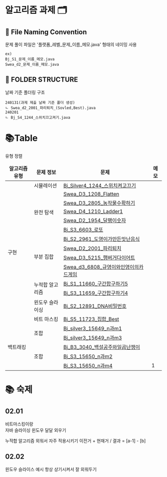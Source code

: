 # 알고리즘 과제 🗂️


## 📝 File Naming Convention
문제 풀이 파일은 '플랫폼_레벨_문제_이름_메모.java' 형태의 네이밍 사용
```
ex)
Bj_S1_문제_이름_메모.java
Swea_d2_문제_이름_메모.java
```

## 📁 FOLDER STRUCTURE
날짜 기준 폴더링 구조
```
240131(과제 제출 날짜 기준 폴더 생성)
ㄴ Swea_d2_2001_파리퇴치_(Sovled,Best).java
240201
ㄴ Bj_S4_1244_스위치끄고켜기.java
```

# 📚Table
유형 정렬

[//]: # (<td colspan="2">내용</td>)
[//]: # (<td rowspan="3">내용</td>)
<table>
  <thead align="center">
    <tr>
        <td><b>알고리즘 유형</b></td>
        <td><b>문제 정보</b></td>
        <td><b>문제</b></td>
        <td><b>메모</b></td>
    </tr>
  </thead>

  <tbody>
    <tr>
      <td rowspan="14">구현</td>  <!-- 구현 -->
      <td>시뮬레이션</td>
      <td><a href="https://github.com/sihyunjojo/java_algo/blob/main/algo_240130/src/Bj_Silver4_1244_스위치켜고끄기.java">Bj_Silver4_1244_스위치켜고끄기</a></td>
    </tr>
    <tr>
      <td rowspan="5">완전 탐색</td> <!-- 완전 탐색 -->
      <td><a href="https://github.com/sihyunjojo/java_algo/blob/main/algo_240130/src/Swea_D3_1208_Flatten.java">Swea_D3_1208_Flatten</a></td>
    </tr>
    <tr>
      <td><a href="https://github.com/sihyunjojo/java_algo/blob/main/algo_240130/src/Swea_D3_2805_농작물수확하기.java">Swea_D3_2805_농작물수확하기</a></td>
    </tr>
    <tr>
      <td><a href="https://github.com/sihyunjojo/java_algo/blob/main/algo_240130/src/Swea_D4_1210_Ladder1.java">Swea_D4_1210_Ladder1</a></td>
    </tr>
     <tr>
      <td><a href="https://github.com/sihyunjojo/java_algo/blob/main/algo_240131/src/Swea_D2_1954_달팽이숫자.java">Swea_D2_1954_달팽이숫자</a></td>
    </tr>
    <tr>
      <td><a href="https://github.com/sihyunjojo/java_algo/blob/main/algo_240131/src/Bj_S3_6603_로또.java">Bj_S3_6603_로또</a></td>
    </tr>
    <tr>
      <td rowspan="4">부분 집합</td> <!-- 완전 탐색 -->
      <td><a href="https://github.com/sihyunjojo/java_algo/blob/main/algo_240201/src/Bj_S2_2961_도영이가만든맛난음식.java">Bj_S2_2961_도영이가만든맛난음식</a></td>
    </tr>
    <tr>
      <td><a href="https://github.com/sihyunjojo/java_algo/blob/main/algo_240201/src/Swea_D2_2001_파리퇴치.java">Swea_D2_2001_파리퇴치</a></td>
    </tr>
    <tr>
      <td><a href="https://github.com/sihyunjojo/java_algo/blob/main/algo_240201/src/Swea_D3_5215_햄버거다이어트.ja">Swea_D3_5215_햄버거다이어트</a></td>
    </tr>
    <tr>
      <td><a href="https://github.com/sihyunjojo/java_algo/blob/main/algo_240201/src/Swea_d3_6808_규영이와인영이의카드게임.java">Swea_d3_6808_규영이와인영이의카드게임</a></td>
    </tr>
    <tr>
      <td rowspan="2">누적합 알고리즘</td> <!-- 비트 마스킹 -->
      <td><a href="https://github.com/sihyunjojo/java_algo/blob/main/algo_240131/src/Bj_S1_11660_구간합구하기5.java">Bj_S1_11660_구간합구하기5</a></td>
    </tr>
    <tr>
      <td><a href="https://github.com/sihyunjojo/java_algo/blob/main/algo_240131/src/Bj_S3_11659_구간합구하기4.java">Bj_S3_11659_구간합구하기4</a></td>
    </tr>
    <tr>
      <td rowspan="1">윈도우 슬라이싱</td> <!-- 완전 탐색 -->
      <td><a href="https://github.com/sihyunjojo/java_algo/blob/main/algo_240201/src/Bj_S2_12891_DNA비밀번호.java">Bj_S2_12891_DNA비밀번호</a></td></a></td>
    </tr>
    <tr>
      <td rowspan="1">비트 마스킹</td> <!-- 완전 탐색 -->
      <td><a href="https://github.com/sihyunjojo/java_algo/blob/main/algo_240201/src/Bj_S5_11723_집합_Best.java">Bj_S5_11723_집합_Best</a></td>
    </tr>
    <tr>
      <td rowspan="5">백트래킹</td>  <!-- 백트래킹 -->
      <td rowspan="2">조합</td> <!-- 비트 마스킹 -->
      <td><a href="https://github.com/sihyunjojo/java_algo/blob/main/algo_240130/src/Bj_Silver3_15649_n%EA%B3%BCm1.java">Bj_silver3_15649_n과m1</a></td>
    </tr>
    <tr>
      <td><a href="https://github.com/sihyunjojo/java_algo/blob/main/algo_240130/src/Bj_Silver3_15651_n과m3.java">Bj_silver3_15649_n과m3</a></td>
    </tr>
    <tr>
      <td rowspan="3">조합</td> <!-- 비트 마스킹 -->
      <td><a href="https://github.com/sihyunjojo/java_algo/blob/main/algo_240131/src/Bj_B3_3040_백설공주와일곱난쟁이.java">Bj_B3_3040_백설공주와일곱난쟁이</a></td>
    </tr>
     <tr>
      <td><a href="https://github.com/sihyunjojo/java_algo/blob/main/algo_240131/src/Bj_S3_15650_n과m2.java">Bj_S3_15650_n과m2</a></td>
    </tr> 
    <tr>
      <td><a href="https://github.com/sihyunjojo/java_algo/blob/main/algo_240131/src/Bj_S3_15650_n과m4.java">Bj_S3_15650_n과m4</a></td>
      <td>1</td>
    </tr>
  </tbody>
</table>




# 📚 숙제

## 02.01
비트마스킹이랑  
자바 슬라이싱 윈도우 달달 외우기 

누적합 알고리즘 외워서 자주 적용시키기 
이전거 + 현재거 / 결과 = [a-1] - [b]

## 02.02
윈도우 슬라이스 예시 항상 상기시켜서 잘 외워두기




[//]: # (# 📚 Homework)

[//]: # (<table>)

[//]: # (  <thead align="center">)

[//]: # (    <tr>)

[//]: # (      <td><b>날짜</b></td>)

[//]: # (      <td><b>코드 위치</b></td>)

[//]: # (      <td><b>메모</b></td>)

[//]: # (    </tr>)

[//]: # (  </thead>)

[//]: # (  <tbod>)

[//]: # (    <tr>)

[//]: # (      <td>240130</td>)

[//]: # (      <td><a href="https://lab.ssafy.com/si4018/algo_hw/-/blob/master/240130/Bj_silver4_1244_%EC%8A%A4%EC%9C%84%EC%B9%98%EB%81%84%EA%B3%A0%EC%BC%9C%EA%B8%B0.java">Bj_silver4_1244_스위치키고켜기</a></td>)

[//]: # (      <td>for문 마지막 인자 리팩토링</td>)

[//]: # (    </tr>)

[//]: # (    <tr>)

[//]: # (      <td>240131</td>)

[//]: # (      <td><a href="https://lab.ssafy.com/si4018/algo_hw/-/blob/master/240131/Swea_d2_1954_%EB%8B%AC%ED%8C%BD%EC%9D%B4%ED%87%B4%EC%B9%98.java">Swea_d2_1954_달팽이퇴치</a></td>)

[//]: # (      <td>빙글빙글</td>)

[//]: # (    </tr>)

[//]: # (    <tr>)

[//]: # (      <td>240201</td>)

[//]: # (      <td><a href="https://lab.ssafy.com/si4018/algo_hw/-/blob/master/240201/Swea_d2_2001_%ED%8C%8C%EB%A6%AC%ED%87%B4%EC%B9%98.java">Swea_d2_2001_파리퇴치</a></td>)

[//]: # (      <td>누적합 알고리즘</td>)

[//]: # (    </tr>)

[//]: # (  </tbody>)

[//]: # (</table>)
